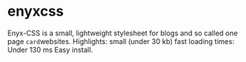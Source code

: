# enyxcss
Enyx-CSS is a small, lightweight stylesheet for blogs and so called one page `card`websites.
Highlights: small (under 30 kb)
fast loading times: Under 130 ms
Easy install.
